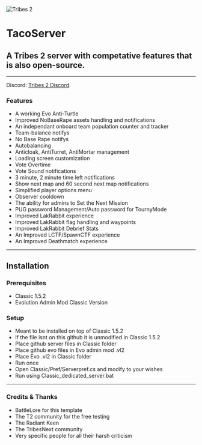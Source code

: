 ![Tribes 2](http://magaimg.net/img/79hn.png)  

# TacoServer
## A Tribes 2 server with competative features that is also open-source.

---


Discord: [Tribes 2 Discord](https://discord.gg/Y4muNvF).


### Features
 - A working Evo Anti-Turtle
 - Improved NoBaseRape assets handling and notifications
 - An independant onboard team population counter and tracker
 - Team-balance notifys
 - No Base Rape notifys
 - Autobalancing
 - Anticloak, AntiTurret, AntiMortar management
 - Loading screen customization
 - Vote Overtime
 - Vote Sound notifications
 - 3 minute, 2 minute time left notifications
 - Show next map and 60 second next map notifications
 - Simplified player options menu
 - Observer cooldown
 - The ability for admins to Set the Next Mission
 - PUG password Management/Auto password for TournyMode
 - Improved LakRabbit experience
 - Improved LakRabbit flag handling and waypoints
 - Improved LakRabbit Debrief Stats
 - An Improved LCTF/SpawnCTF experience
 - An Improved Deathmatch experience



---


## Installation


### Prerequisites
 - Classic 1.5.2
 - Evolution Admin Mod Classic Version


### Setup
 - Meant to be installed on top of Classic 1.5.2
 - If the file isnt on this github it is unmodified in Classic 1.5.2
 - Place github server files in Classic folder
 - Place github evo files in Evo admin mod .vl2
 - Place Evo .vl2 in Classic folder
 - Run once
 - Open Classic/Pref/Serverpref.cs and modify to your wishes
 - Run using Classic_dedicated_server.bat

----

### Credits & Thanks
 - BattleLore for this template
 - The T2 community for the free testing
 - The Radiant Keen
 - The TribesNext community
 - Very specific people for all their harsh criticism